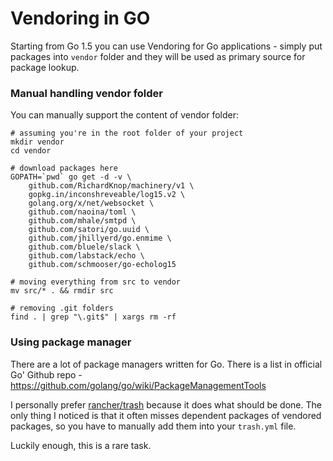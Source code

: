 # Vendoring in GO

Starting from Go 1.5 you can use Vendoring for Go applications - simply put packages into `vendor` folder and they will be used as primary source for package lookup.


### Manual handling vendor folder

You can manually support the content of vendor folder:

    # assuming you're in the root folder of your project
    mkdir vendor
    cd vendor
    
    # download packages here
    GOPATH=`pwd` go get -d -v \
        github.com/RichardKnop/machinery/v1 \
        gopkg.in/inconshreveable/log15.v2 \
        golang.org/x/net/websocket \
        github.com/naoina/toml \
        github.com/mhale/smtpd \
        github.com/satori/go.uuid \
        github.com/jhillyerd/go.enmime \
        github.com/bluele/slack \
        github.com/labstack/echo \
        github.com/schmooser/go-echolog15
    
    # moving everything from src to vendor
    mv src/* . && rmdir src
    
    # removing .git folders
    find . | grep "\.git$" | xargs rm -rf


### Using package manager

There are a lot of package managers written for Go. There is a list in official Go' Github repo - https://github.com/golang/go/wiki/PackageManagementTools

I personally prefer [rancher/trash](https://github.com/rancher/trash) because it does what should be done. The only thing I noticed is that it often misses dependent packages of vendored packages, so you have to manually add them into your `trash.yml` file.

Luckily enough, this is a rare task.
